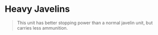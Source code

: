 # Heavy Javelins

> This unit has better stopping power than a normal javelin unit, but carries less ammunition.
